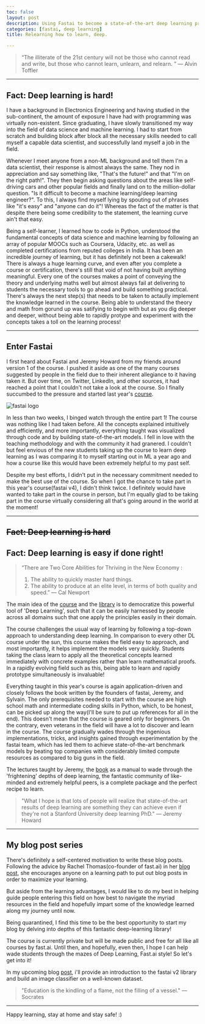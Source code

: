 ```yaml
---
toc: false
layout: post
description: Using Fastai to become a state-of-the-art deep learning practitioner!
categories: [fastai, deep learning]
title: Relearning how to learn, deep.

---
```

>“The illiterate of the 21st century will not be those who cannot read and write, but those who cannot learn, unlearn, and relearn. ”
― Alvin Toffler
---

## Fact: Deep learning is hard!

I have a background in Electronics Engineering and having studied in the sub-continent, the amount of exposure  I have had with  programming was virtually non-existent. Since graduating, I have slowly transitioned my way into the field of data science and machine learning. I had to start from scratch and building block after block all the necessary skills needed to call myself a capable data scientist, and successfully land myself a job in the field.

Whenever I meet anyone from a non-ML background and tell them  I'm a data scientist, their response is almost always the same. They nod in appreciation and say something like, "That's the future!" and that "I'm on the right path!". They then begin asking questions about the areas like self-driving cars and other popular fields and finally land on to the million-dollar question. "Is it difficult to become a machine learning/deep learning engineer?". To this, I always find myself lying by spouting out of phrases like "it's easy" and "anyone can do it"! Whereas the fact of the matter is that despite there being some credibility to the statement, the learning curve ain't that easy. 

Being a self-learner, I learned how to code in Python, understood the fundamental concepts of data science and machine learning by following an array of popular MOOCs such as Coursera, Udacity, etc. as well as completed certifications from reputed colleges in India. It has been an incredible journey of learning, but it has definitely not been a cakewalk! There is always a huge learning curve, and even after you complete a course or certification, there's still that void of not having built anything meaningful. Every one of the courses makes a point of conveying the theory and underlying maths well but almost always fail at delivering to students the necessary tools to go ahead and build something practical. There's always the next step(s) that needs to be taken to actaully implement the knowledge learned in the course. Being able to understand the theory and math from gorund up was satifying to begin with but as you dig deeper and deeper, without being able to rapidly protype and experiment with the concepts takes a toll on the learning process!

---

## Enter Fastai

I first heard about Fastai and Jeremy Howard from my friends around version 1 of the course. I pushed it aside as one of the many courses suggested by people in the field due to their inherent allegiance to it having taken it. But over time, on Twitter, LinkedIn, and other sources, it had reached a point that I couldn't not take a look at the course. So I finally succumbed to the pressure and started last year's [course](https://course.fast.ai/).

![fastai logo](https://miro.medium.com/max/1128/1*H2bbbgCg4u71KsYay7eVhQ.png)

In less than two weeks, I binged watch through the entire part 1! The course was nothing like I had taken before. All the concepts explained intuitively and efficiently, and more importantly, everything taught was visualized through code and by building state-of-the-art models. I fell in love with the teaching methodology and with the community it had granered. I couldn't but feel envious of the new students taking up the course to learn deep learning as I was comparing it to myself starting out in ML a year ago and how a course like this would have been extremely helpful to my past self. 

Despite my best efforts, I didn't put in the necessary commitment needed to make the best use of the course. So when I got the chance to take part in this year's course(fastai v4), I didn't think twice. I definitely would have wanted to take part in the course in person, but I'm equally glad to be taking part in the course virtually considering all that's going around in the world at the moment!

---
## ~~Fact: Deep learning is hard~~
## Fact: Deep learning is easy if done right!

> “There are Two Core Abilities for Thriving in the New Economy :
> 1. The ability to quickly master hard things. 
> 2. The ability to produce at an elite level, in terms of both quality and speed.” 
― Cal Newport

The main idea of the [course](https://www.fast.ai/) and the [library](https://dev.fast.ai/) is to democratize this powerful tool of 'Deep Learning', such that it can be easily harnessed by people across all domains such that one apply the principles easily in their domain.

The course challenges the usual way of learning by following a top-down approach to understanding deep learning. In comparison to every other DL course under the sun, this course makes the field easy to approach, and most importantly, it helps implement the models very quickly. Students taking the class learn to apply all the theoretical concepts learned immediately with concrete examples rather than learn mathematical proofs. In a rapidly evolving field such as this, being able to learn and rapidly prototype simultaneously is invaluable!

Everything taught in this year's course is again application-driven and closely follows the book written by the founders of fastai, Jeremy, and Sylvain. The only prerequisites needed to start with the course are high school math and intermediate coding skills in Python, which, to be honest, can be picked up along the way(I'll be sure to put up references for all in the end). This doesn't mean that the course is geared only for beginners. On the contrary, even veterans in the field will have a lot to discover and learn in the course.  The course gradually wades through the ingenious implementations, tricks, and insights gained through experimentation by the fastai team, which has led them to achieve state-of-the-art benchmark models by beating top companies with considerably limited compute resources as compared to big guns in the field. 

The lectures taught by Jeremy, the [book](https://github.com/fastai/fastbook) as a manual to wade through the 'frightening' depths of deep learning, the fantastic community of like-minded and extremely helpful peers, is a complete package and the perfect recipe to learn. 

> "What I hope is that lots of people will realize that state-of-the-art results of deep learning are something they can achieve even if they're not a Stanford University deep learning PhD." — Jeremy Howard

---
## My blog post series

There's definitely a self-centered motivation to write these blog posts. Following the advice by Rachel Thomas(co-founder of fast.ai) in her [blog post](https://medium.com/@racheltho/why-you-yes-you-should-blog-7d2544ac1045), she encourages anyone on a learning path to put out blog posts in order to maximize your learning.

But aside from the learning advantages, I would like to do my best in helping guide people entering this field on how best to navigate the myriad resources in the field and hopefully impart some of the knowledge learned along my journey until now.

Being quarantined, I find this time to be the best opportunity to start my blog by delving into depths of this fantastic deep-learning library!

The course is currently private but will be made public and free for all like all courses by fast.ai. Until then, and hopefully, even then, I hope I can help wade students through the mazes of Deep Learning, Fast.ai style! So let's get into it!

In my upcoming blog [post](https://harish3110.github.io/through-tinted-lenses/fastai/classification/2020/03/29/Getting-started-with-Fastai-V2.html), i'll provide an introduction to the fastai v2 library and build an image classifier on a well-known dataset. 

> "Education is the kindling of a flame, not the filling of a vessel." 
― Socrates

---
Happy learning, stay at home and stay safe! :)
